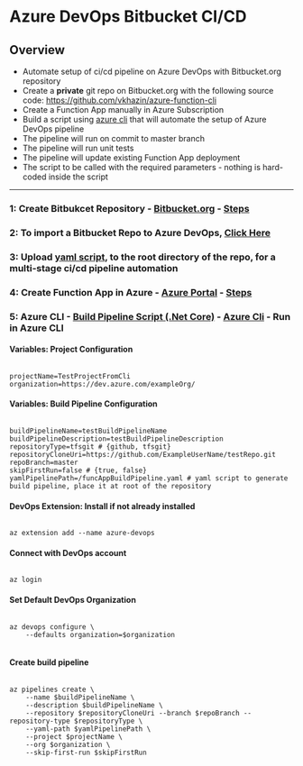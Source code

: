 # Azure DevOps Bitbucket CI/CD

## Overview

* Automate setup of ci/cd pipeline on Azure DevOps with Bitbucket.org repository
* Create a **private** git repo on Bitbucket.org with the following source code: https://github.com/vkhazin/azure-function-cli
* Create a Function App manually in Azure Subscription
* Build a script using [azure cli](https://docs.microsoft.com/en-us/cli/azure/?view=azure-cli-latest) that will automate the setup of Azure DevOps pipeline
* The pipeline will run on commit to master branch
* The pipeline will run unit tests
* The pipeline will update existing Function App deployment
* The script to be called with the required parameters - nothing is hard-coded inside the script

-------------------------------------------------------------------------------------------------------------------------------------

### 1: Create Bitbukcet Repository - [Bitbucket.org](https://bitbucket.org/) - [Steps](https://github.com/MuddassirNayyer/CreateBitbucketRepo) 

### 2: To import a Bitbucket Repo to Azure DevOps, [Click Here](https://developercommunity.visualstudio.com/content/problem/348941/repository-sync-from-bitbucket.html)

### 3: Upload [yaml script](https://github.com/MuddassirNayyer/azure-devops-bitbucket-cicd/blob/master/funcApp.yaml), to the root directory of the repo, for a multi-stage ci/cd pipeline automation

### 4: Create Function App in Azure - [Azure Portal](https://portal.azure.com/) - [Steps](https://github.com/MuddassirNayyer/CreateAzureFunctionApp)

### 5: Azure CLI - [Build Pipeline Script (.Net Core)](https://github.com/MuddassirNayyer/azure-devops-bitbucket-cicd/blob/master/pipelinesSetupCli.sh) - [Azure Cli](https://docs.microsoft.com/en-us/cli/azure/install-azure-cli?view=azure-cli-latest) - Run in Azure CLI

#### Variables: Project Configuration
<pre><code>
projectName=TestProjectFromCli
organization=https://dev.azure.com/exampleOrg/
</code></pre>

#### Variables: Build Pipeline Configuration
<pre><code> 
buildPipelineName=testBuildPipelineName
buildPipelineDescription=testBuildPipelineDescription
repositoryType=tfsgit # {github, tfsgit}
repositoryCloneUri=https://github.com/ExampleUserName/testRepo.git
repoBranch=master
skipFirstRun=false # {true, false}
yamlPipelinePath=/funcAppBuildPipeline.yaml # yaml script to generate build pipeline, place it at root of the repository
</code></pre>

#### DevOps Extension: Install if not already installed
<pre><code>
az extension add --name azure-devops
</code></pre>

#### Connect with DevOps account
<pre><code>
az login
</code></pre>


#### Set Default DevOps Organization
<pre><code>
az devops configure \
	--defaults organization=$organization

</code></pre>


#### Create build pipeline
<pre><code>
az pipelines create \
	--name $buildPipelineName \
	--description $buildPipelineName \
	--repository $repositoryCloneUri --branch $repoBranch --repository-type $repositoryType \
	--yaml-path $yamlPipelinePath \
	--project $projectName \
	--org $organization \
	--skip-first-run $skipFirstRun
</code></pre>
